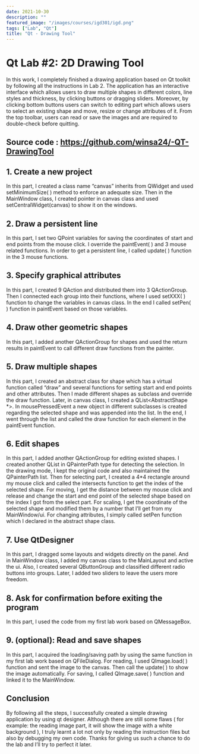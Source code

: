 ```yaml
---
date: 2021-10-30
description: ""
featured_image: "/images/courses/igd301/igd.png"
tags: ["Lab", "Qt"]
title: "Qt - Drawing Tool"
---
```

# Qt Lab #2: 2D Drawing Tool
In this work, I completely finished a drawing application based on Qt toolkit by following all the 
instructions in Lab 2. The application has an interactive interface which allows users to draw 
multiple shapes in different colors, line styles and thickness, by clicking buttons or dragging 
sliders. Moreover, by clicking bottom buttons users can switch to editing part which allows users 
to select an existing shape and move, resize or change attributes of it. From the top toolbar, users 
can read or save the images and are required to double-check before quitting.

## Source code : <https://github.com/winsa24/-QT-DrawingTool>

## 1. Create a new project 
In this part, I created a class name “canvas” inherits from QWidget and used setMinimumSize( ) 
method to enforce an adequate size. Then in the MainWindow class, I created pointer in canvas 
class and used setCentralWidget(canvas) to show it on the windows.

## 2. Draw a persistent line 
In this part, I set two QPoint variables for saving the coordinates of start and end points from the 
mouse click. I override the paintEvent( ) and 3 mouse related functions. In order to get a persistent 
line, I called update( ) function in the 3 mouse functions.

## 3. Specify graphical attributes 
In this part, I created 9 QAction and distributed them into 3 QActionGroup. Then I connected each 
group into their functions, where I used setXXX( ) function to change the variables in canvas class. 
In the end I called setPen( ) function in paintEvent based on those variables.

## 4. Draw other geometric shapes 
In this part, I added another QActionGroup for shapes and used the return results in paintEvent to 
call different draw functions from the painter.

## 5. Draw multiple shapes 
In this part, I created an abstract class for shape which has a virtual function called “draw” and 
several functions for setting start and end points and other attributes. Then I made different 
shapes as subclass and override the draw function. Later, in canvas class, I created a 
QList<AbstractShape *>. In mousePressedEvent a new object in different subclasses is created 
regarding the selected shape and was appended into the list. In the end, I went through the list 
and called the draw function for each element in the paintEvent function.

## 6. Edit shapes 
In this part, I added another QActionGroup for editing existed shapes. I created another QList in 
QPainterPath type for detecting the selection. In the drawing mode, I kept the original code and 
also maintained the QPainterPath list. 
Then for selecting part, I created a 4*4 rectangle around my mouse click and called the intersects 
function to get the index of the selected shape. 
For moving, I get the distance between my mouse click and release and change the start and end 
point of the selected shape based on the index I got from the select part. 
For scaling, I get the coordinate of the selected shape and modified them by a number that I’ll get 
from my MainWindow/ui.
For changing attributes, I simply called setPen function which I declared in the abstract shape 
class.

## 7. Use QtDesigner 
In this part, I dragged some layouts and widgets directly on the panel. And in MainWindow class, I 
added my canvas class to the MainLayout and active the ui. Also, I created several QButtonGroup
and classified different radio buttons into groups. Later, I added two sliders to leave the users 
more freedom.

## 8. Ask for confirmation before exiting the program 
In this part, I used the code from my first lab work based on QMessageBox.

## 9. (optional): Read and save shapes 
In this part, I acquired the loading/saving path by using the same function in my first lab work 
based on QFileDialog. For reading, I used QImage.load( ) function and sent the image to the 
canvas. Then call the update( ) to show the image automatically. For saving, I called QImage.save( 
) function and linked it to the MainWindow.

## Conclusion 
By following all the steps, I successfully created a simple drawing application by using qt 
designer. Although there are still some flaws ( for example: the reading image part, it will show the 
image with a white background ), I truly learnt a lot not only by reading the instruction files but 
also by debugging my own code. Thanks for giving us such a chance to do the lab and I’ll try to 
perfect it later.
